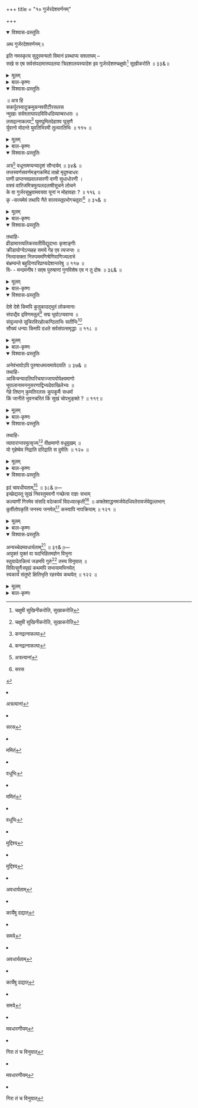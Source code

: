 +++
title = "१० गुर्जरदेशवर्णनम्"

+++

<details open><summary>विश्वास-प्रस्तुतिः</summary>

अथ गुर्जरदेशवर्णनम्॥

इति नमस्कृत्य सुदूरमन्यतो विमानं प्रस्थाप्य सश्लाघम् –   
सखे स एष सर्वसंपदामास्पदतया त्रिदशालयस्यादेश इव गुर्जरदेशश्चक्षुषोः[^142] सुखीकरोति ॥ ३३&॥

[^142]:
      चक्षुषी  सुखिनीकरोति,  सुखाकरोति
</details>

<details><summary>मूलम्</summary>

अथ गुर्जरदेशवर्णनम्॥

इति नमस्कृत्य सुदूरमन्यतो विमानं प्रस्थाप्य सश्लाघम् –   
सखे स एष सर्वसंपदामास्पदतया त्रिदशालयस्यादेश इव गुर्जरदेशश्चक्षुषोः[^142] सुखीकरोति ॥ ३३&॥

[^142]:
      चक्षुषी  सुखिनीकरोति,  सुखाकरोति
</details>

<details><summary>बाल-कृष्णः</summary>

अथ गुर्जरदेशवर्णनप्रस्तावमाह - इतीति । इत्येवमुक्त्वा नमस्कृत्य जगन्नाथमित्यर्थः । सुदूरं तत्क्षेत्रादतिदूरं अन्यतोऽन्यत्र स्थले विमानं प्रस्थाप्य सश्लाघं प्राहेति ।

सख इति । हे सखे, सः य एतावत्कालपर्यन्तं केवलं श्रुतः स इत्यर्थः । एषः प्रत्यक्षतया दृश्यमानः, सर्वसंपदामास्पदतया स्थानतया त्रिदशालयस्य स्वर्गस्यादेशः आदिश्यते प्रतिनिधितया निर्दिश्यते तथा, प्रतिमारूप इवेत्यर्थः । गुर्जरदेशः चक्षुषोः नेत्रयोः सुखीकरोति आनन्दमुत्पादयति ॥ ३३&  ॥
</details>

<details open><summary>विश्वास-प्रस्तुतिः</summary>

॥ अत्र हि   
सकर्पूरस्वादुक्रमुकनववीटीरसलस   
न्मुखाः सर्वश्लाघापदविविधदिव्याम्बरधराः ॥   
लसद्रत्नाकल्पा[^143] घुमघुमितदेहाश्व घुसृणै   
र्युवानो मोदन्ते युवतिभिरमी तुल्यरतिभिः ॥ ११५ ॥

[^143]:
     कनद्रत्नाकल्पा
</details>

<details><summary>मूलम्</summary>

॥ अत्र हि   
सकर्पूरस्वादुक्रमुकनववीटीरसलस   
न्मुखाः सर्वश्लाघापदविविधदिव्याम्बरधराः ॥   
लसद्रत्नाकल्पा[^143] घुमघुमितदेहाश्व घुसृणै   
र्युवानो मोदन्ते युवतिभिरमी तुल्यरतिभिः ॥ ११५ ॥

[^143]:
     कनद्रत्नाकल्पा
</details>

<details><summary>बाल-कृष्णः</summary>

तदेवाह — सकर्पूरेति । अत्र हीत्यनुषञ्जनीयम् । अस्मिन्देशे इति तदर्थः । कर्पूरेण सहिता युक्ता सकर्पूरा सा च स्वादुक्रमुका मधुरपूगीफलसहिता । "घोण्टा तु पूगः क्रमुकः” इत्यमरः । सा चासौ नवा वीटी ताम्बूलपट्टिका च तस्याः रसेन  रक्तवर्णद्रवेण "रागे द्रवे रसः" इत्यमरः । लसन्ति शोभमानानि मुखानि येषां ते, तथा सर्वेषां जनानां या श्लाघा प्रशंसा तस्याः पदानि पात्रभूतानि विविधान्यनेकप्रकाराणि च दिव्यानि च यान्यम्बराणि वस्त्राणि तेषां । " अम्बरं व्योम्नि वाससि " इत्यमरः । धराः धारकाः । लसन्तः रत्नानां मणीनां आकल्पाः भूषणानि येषां तथाभूताः । घुसृणैः कुङ्कुमैः- " अथ कुङ्कुमम् । काश्मीरजन्माग्निशिखं वरं " इत्यमरटीकायां व्याख्यासुधायां "वरं तु घुसृणे किंचिदिष्टे" इति हैमः । घुमघुमिताः सुवासयुक्ता देहा येषां तथाभूताच अमी युवानः तरुणाः, तुल्या समाना रतिरनुरागो यासां ताभिः युवतिभिः तरुणस्त्रीभिः सह मोदन्ते रतिसुखानन्दमनुभवन्तीत्यर्थः ॥ ११५ ॥

</details>

<details open><summary>विश्वास-प्रस्तुतिः</summary>

अत्र[^144] वधूनामप्यन्यादृशं सौन्दर्यम् ॥ ३४& ॥   
तप्तस्वर्णसवर्णमङ्गकमिदं ताम्रो मृदुश्चाधरः   
पाणी प्राप्तनवप्रवालसरणी वाणी सुधाधोरणी ।   
वक्त्रं वारिजमित्रमुत्पलदलश्रीसूचने लोचने   
के वा गुर्जरसुभ्रुवामवयवा यूनां न मोहावहाः ? ॥ ११६ ॥   
कृ -सत्यमेवं तथापि नैते सारवस्तूपभोगचतुराः[^145] ॥ ३५& ॥

[^144]:
      अत्रत्यानां 


[^145]:
       सरस</details>

<details><summary>मूलम्</summary>

अत्र[^144] वधूनामप्यन्यादृशं सौन्दर्यम् ॥ ३४& ॥   
तप्तस्वर्णसवर्णमङ्गकमिदं ताम्रो मृदुश्चाधरः   
पाणी प्राप्तनवप्रवालसरणी वाणी सुधाधोरणी ।   
वक्त्रं वारिजमित्रमुत्पलदलश्रीसूचने लोचने   
के वा गुर्जरसुभ्रुवामवयवा यूनां न मोहावहाः ? ॥ ११६ ॥   
कृ -सत्यमेवं तथापि नैते सारवस्तूपभोगचतुराः[^145] ॥ ३५& ॥

[^144]:
      अत्रत्यानां 


[^145]:
       सरस



</details>


<details><summary>बाल-कृष्णः</summary>

अत्रेति । अत्र देशे वधूनां स्त्रीणां "वधूर्जाया स्नुषा- नार्योः स्पृक्का - सारिवयोरपि " हति हैमः । अपि सौन्दर्यं अन्यादृशं भिन्नप्रकारकम्, इतर विलक्षणमित्यर्थः ॥ ३४& ॥

तदेव प्रतिपादयति- तप्तेति । इदं इदानीं दृश्यमानं, एतत् सर्वत्र लिङ्गवचनमनुसृत्यानुषञ्जनीयम् । गुर्जरसुभ्रुवां गुर्जर देशीयस्त्रीणां, अङ्गं शरीरमेवाङ्गकं स्वार्थे कः । तप्तं पुटपाकेन शोधितं च तत् स्वर्ण सुवर्णे च तेन सवर्ण सदृशम् । अधरः अधरोष्ठश्च ताम्रो रक्तवर्णः मृदुश्च कोमलोऽपि । पाणी हस्तौ प्राप्ता नवानां नूतनानां पल्लवानां सरणिः पद्धतिर्ययोस्तथाभूतौ । नूतनपल्लवसदृशौ सुकुमारावित्यर्थः । वाणी सुधाधोरणी अमृतस्रवा अतिमधुरेत्यर्थः । वक्त्रं मुखं च वारिजमित्रं कमलसमानमित्यर्थः । लोचने नेत्रे च उत्पलस्य कमलस्य यद्दलं पत्रं तस्य श्रियः शोभायाः सूचने सूचके । नेत्रदर्शनेन कमलपत्रस्मरणं भवतीति भावः । एवं गुर्जरसुभ्रुवां के वा अवयवाः यूनां तरुणानां मोहावहाः मोहसंपादकाः न भवन्ति ? अपि तु सर्वेऽपि भवन्तीति ॥ ११६॥

सत्यमिति । एवं त्वत्कथितप्रकारं सत्यं, तथापि एते अत्रत्यपुरुषाः सारवस्तूनां श्रेष्ठवस्तूनां उपभोगे चतुराः निपुणाः न भवन्ति ॥ ३५&  ॥
</details>


<details open><summary>विश्वास-प्रस्तुतिः</summary>

तथाहि-   
व्रीडामारव्यतिकरवतीर्विद्युदाभाः कृशाङ्गीः   
क्रीडायोग्येऽप्यहह समये गेह एव त्यजन्तः ॥   
नित्यासक्ता निरुपममणिश्रेणिवाणिज्यलाभे   
बंभ्रम्यन्ते बहुदिनपरिप्राप्यदेशान्तरेषु ॥ ११७ ॥   
वि॰ - मन्दमनीष ! सएष पुरुषाणां गुणविशेष एव न तु दोषः ॥ ३६& ॥
</details>

<details><summary>मूलम्</summary>

तथाहि-   
व्रीडामारव्यतिकरवतीर्विद्युदाभाः कृशाङ्गीः   
क्रीडायोग्येऽप्यहह समये गेह एव त्यजन्तः ॥   
नित्यासक्ता निरुपममणिश्रेणिवाणिज्यलाभे   
बंभ्रम्यन्ते बहुदिनपरिप्राप्यदेशान्तरेषु ॥ ११७ ॥   
वि॰ - मन्दमनीष ! सएष पुरुषाणां गुणविशेष एव न तु दोषः ॥ ३६& ॥
</details>

<details><summary>बाल-कृष्णः</summary>

तथाहि । अनैपुण्यमेवोपपादयामि शृण्वित्याह-व्रीडामारेति । एते इत्यनुषञ्जनीयम् । निरुपमानां बहुमूल्यानां मणीनां श्रेणिभी राशिभिर्यद्वाणिज्यं क्रयविक्रयादिव्यापारः तस्माद्यो लाभो मूलाधिकद्रव्यप्राप्तिः तस्मिन् नित्यासक्ताः सततमासक्ताः सन्तः, व्रीडा लज्जा च मारो मदनश्च " मदनो मन्मथो मारः" इत्यमरः । तयोः यः व्यतिकरः मिश्रीभवनं, सः अस्ति यासां ताः, न केवलं कामाकुलाः न केवलं लज्जायुक्ताश्चेति भावः । अनेन तासां कुलीनत्वं सूचितम् । विद्युदिव आभा कान्तिः यासां ताः न तु कुरूपाः कृष्णवर्णाश्च । एतादृशाः कृशाङ्गीः स्त्रियः क्रीडायोग्ये मदनकेलिसमुचितेऽपि समये काले तारुण्यावस्थायामित्यर्थः । अहह इति खेदे ।" अहहेत्यद्भुते खेदे" इत्यमरः । गेहे गृहे एव त्यजन्तः सन्तः, बहुभिः न तु त्रिचतुरैः दिनैः परिप्राप्येषु गन्तव्येषु देशान्तरेषु बंभ्रम्यन्ते पुनः पुनः भृशं वा संचरन्ति । भ्रमु अनवस्थाने ' इत्यस्य यङ्-अन्तस्य लटि रूपम् " सन्यङोः " इति द्वित्वम् नुगतोऽनुनासिकान्तस्य " इत्यभ्यासस्य नुगागमश्च ॥ ११७ ॥

मन्देति । मन्दमनीष मन्दबुद्धे, सः व्यापारार्थं देशान्तरपरिभ्रमणादिरूपः एष पुरुषाणां गुणविशेषः गुणाधिक्यमेव न तु दोषः ॥३६& ॥
</details>

<details open><summary>विश्वास-प्रस्तुतिः</summary>

देशे देशे किमपि कुतुकादद्भुतं लोकमानाः   
संपाद्यैव द्रविणमतुलं[^146] सद्म भूयोऽप्यवाप्य ॥   
संयुज्यन्ते सुचिरविरहोत्कण्ठिताभिः सतीभिः[^147]   
सौख्यं धन्याः किमपि दधते सर्वसंपत्समृद्धाः ॥ ११८ ॥

[^146]:
     ममितं


[^147]:
     वधूभिः
</details>

<details><summary>मूलम्</summary>

देशे देशे किमपि कुतुकादद्भुतं लोकमानाः   
संपाद्यैव द्रविणमतुलं[^146] सद्म भूयोऽप्यवाप्य ॥   
संयुज्यन्ते सुचिरविरहोत्कण्ठिताभिः सतीभिः[^147]   
सौख्यं धन्याः किमपि दधते सर्वसंपत्समृद्धाः ॥ ११८ ॥

[^146]:
     ममितं


[^147]:
     वधूभिः
</details>

<details><summary>बाल-कृष्णः</summary>

गुणत्वमेवोपपादयति-देशे देशे इति । एते देशे देशे किमपि मनोहरं अद्भुतमाश्चर्यकारकं च वस्तु कुतुकात्कौतुकात् "कौतुकं च कुतुकं च कुतूहलम्" इत्यमरः । लोकमानाः पश्यन्तः सन्तः, एवं अमितं न तु अल्पं द्रविणं द्रव्यं संपाद्य, भूयः पुनरपि सद्म गृहं अवाप्य, प्राप्य, सर्वसंपत्समृद्धाः सकलोपभोग्यवस्तुसमृद्धियुक्ताः सन्तः सतीभिः पातिव्रत्ययुक्ताभिः न तु स्वैरिणीभिः अत एव सुचिरं चिरकालपर्यन्तं यो विरहः स्वप्रियवियोगः तेन उत्कण्ठिताभिः 'कदास्माकं पतिभिः सह संगमो भवेत् 'इतीच्छावतीभिः सह संयुज्यन्ते संगमं कुर्वन्ति । अत एव ते धन्याः सन्तः किमप्यनिर्वाच्यं सौख्यं दधते धारयन्ति । 'डुधाञ् धारण-पोषणयोः' इत्यस्यात्मनेपदे प्रथमपुरुषबहुवचनम् । अयं भावः - यथा तावत्कश्चिदपि पान्थो मार्गेण गच्छन् सूर्यातपसंतप्तश्च वृक्षच्छायायां यत्सुखमनुभवति न तदन्येन केनाप्यनुभवितुं शक्यते, तथैव यत्प्रथमं दुःखमनुभूय पश्चात् सुखं प्राप्नोति तदेवाधिकसंतोषास्पदम् । तदुक्तम् विक्रमोर्वशीये महाकविना कालिदासेन - " यदेवोपनतं दुःखात्सुखं तद्रसवत्तरम् । निर्वाणाय तरुच्छाया तप्तस्य हि विशेषतः " इति ॥ ११८ ॥
</details>

<details open><summary>विश्वास-प्रस्तुतिः</summary>

अनेवंभावोऽपि पुरुषाधमत्वमावेदयति ॥ ३७& ॥   
तथाहि-   
आकिंचन्यादतिपरिचयाज्जाययोपेक्ष्यमाणो   
भूपालानामननुसरणाद्विभ्यदेवाखिलेभ्यः ॥   
गेहे तिष्ठन् कुमतिरलसः कूपकूर्मैः सधर्मा   
किं जानीते भुवनचरितं किं सुखं चोपभुङ्क्ते ? ॥ ११९॥
</details>

<details><summary>मूलम्</summary>

अनेवंभावोऽपि पुरुषाधमत्वमावेदयति ॥ ३७& ॥   
तथाहि-   
आकिंचन्यादतिपरिचयाज्जाययोपेक्ष्यमाणो   
भूपालानामननुसरणाद्विभ्यदेवाखिलेभ्यः ॥   
गेहे तिष्ठन् कुमतिरलसः कूपकूर्मैः सधर्मा   
किं जानीते भुवनचरितं किं सुखं चोपभुङ्क्ते ? ॥ ११९॥
</details>

<details><summary>बाल-कृष्णः</summary>

व्यतिरेकमाह-अनेवंभाव इति । एवं देशान्तरसंचारादिप्रकारेण भावः खभावः “भावः सत्ता - खभावाभिप्राय चेष्टात्मजन्मसु" इत्यमरः । द्रव्यार्जनादिरूपः न भवतीत्यनेवंभावः अर्थात्संततं गृह एव संवास इत्यर्थः । पुरुषाधमत्वं आवेदयति संपादयति ॥ ३७& ॥

तथाहि तदेव वक्ष्यामीति भावः ।

आकिंचन्यादिति । यः कुमतिः कुबुद्धिः अलसः मन्दश्च अत एव गेहे गृहे तिष्ठन् संश्च कूपे वाप्यां ये कूर्माः कमठाः तैः समानः तुल्यः धर्मः कुत्रापि बहिर- गमनादिरूपः स्वभावः “धर्माः पुण्य-यम- न्याय-स्वभावाचार सोमपाः" इत्यमरः । यस्य सः “धर्मादनिच् केवलात् " इति समासान्तो ऽनिच् प्रत्ययः । अत एव नास्ति किंचन द्रव्यादिकं यस्य तस्य अकिंचनस्य दरिद्रस्य भावः आकिंचन्यं तस्मात् संतत - गृहसंवासात् अतिपरिचयाच्च जायया स्त्रिया उपेक्ष्यमाणः, किंच भूपालानां राज्ञां अन- नुसरणात् संनिधगमनाभावाच्च, अखिलेभ्यो महाजनेभ्यः बिभ्यदेव भीतिं कुर्वन्नेव बिभेतेः शतरि रूपम् । अभ्यस्तत्वान्नुमभावः । एतादृशः पुरुषः भुवनचरितं विविध- चमत्कार निरीक्षणादिरूपं जानीते किम् ? तत एव च सुखं च सुखमपि उपभुङ्क्ते किम् ? अपि तु किमपि नैव जानाति, सुखमपि नैव भुङ्क्ते इत्यर्थः ॥ ११९ ॥
</details>

<details open><summary>विश्वास-प्रस्तुतिः</summary>

तथाहि-   
व्यापारान्तरमुत्सृज्य[^148] वीक्षमाणो वधूमुखम् ॥   
यो गृहेष्वेव निद्राति दरिद्राति स दुर्मतिः ॥ १२० ॥

[^148]:
     मुद्दिश्य
</details>

<details><summary>मूलम्</summary>

तथाहि-   
व्यापारान्तरमुत्सृज्य[^148] वीक्षमाणो वधूमुखम् ॥   
यो गृहेष्वेव निद्राति दरिद्राति स दुर्मतिः ॥ १२० ॥

[^148]:
     मुद्दिश्य
</details>

<details><summary>बाल-कृष्णः</summary>

तथाहि तदेव वक्ष्यामीति भावः ।

व्यापारेति । व्यापारान्तरं द्रव्यसंपादनार्थमन्यदेशगमनादिरूपमन्यव्यापारं, उत्सृज्य त्यक्त्वा यः दुर्मतिर्दुर्बुद्धिः पुरुषः, वध्वाः स्त्रियाः मुखं वीक्षमाणः अवलोकयन् सन्, गृहेष्वेव निद्राति निद्रित इव स्तब्धरूपतया तिष्ठति, स पुरुषः दरिद्राति दारिद्र्ययुक्तो भवतीत्यर्थः ॥ १२० ॥
</details>

<details open><summary>विश्वास-प्रस्तुतिः</summary>

इदं चावधीयताम्[^149] ॥ ३८&॥—   
इच्छेद्यस्तु सुखं निवस्तुमवनौ गच्छेत्स राज्ञः सभाम्   
कल्याणीं गिरमेव संसदि वदेत्कार्यं विदध्यात्कृती[^150] ॥ अक्लेशाद्धनमर्जयेदधिपतेरावर्जयेद्वल्लभान्   
कुर्वीतोपकृतिं जनस्य जनयेत्[^151] कस्यापि नापक्रियाम् ॥ १२१ ॥

[^149]:
     अवधार्यताम् 


[^150]:
     कार्येषु दद्यात्


[^151]:
     समये
</details>

<details><summary>मूलम्</summary>

इदं चावधीयताम्[^149] ॥ ३८&॥—   
इच्छेद्यस्तु सुखं निवस्तुमवनौ गच्छेत्स राज्ञः सभाम्   
कल्याणीं गिरमेव संसदि वदेत्कार्यं विदध्यात्कृती[^150] ॥ अक्लेशाद्धनमर्जयेदधिपतेरावर्जयेद्वल्लभान्   
कुर्वीतोपकृतिं जनस्य जनयेत्[^151] कस्यापि नापक्रियाम् ॥ १२१ ॥

[^149]:
     अवधार्यताम् 


[^150]:
     कार्येषु दद्यात्


[^151]:
     समये
</details>

<details><summary>बाल-कृष्णः</summary>

इदमिति । इदं च वक्ष्यमाणमप्यवधीयताम् सावधानतया श्रूयतामित्यर्थः ॥३८&॥

इच्छेदिति । यस्तु यश्च पुरुषः अवनौ पृथिव्यां सुखं यथा स्यात् तथा निवस्तुं वासं कर्तुं इच्छेत्, सः कृती धन्यः पुरुषः राज्ञः सभां गच्छेत्, तत्र संसदि सभायां च कल्याणीं सभास्थित सर्वजन सुखकरीमेव, अथवा सकलजनरुच्युत्पादिकामेव गिरं वाणीं वदेत् उच्चारयेत् । एवं कार्यं स्वकीयं धनसंपादनरूपं विदध्यात् साधयेत् । कार्यचिकीर्षुणा जनेन न तावत्कुत्रापि कटुभाषणादिकं कर्तव्यं, तस्य च कार्यहानिकरत्वादिति भावः । एवंरीत्या अक्लेशात् राजपुरुषधर्षणादिरूपक्लेशं विनैव धनमर्जयेत् संपादयेत् । किंच धनार्जने सत्यपि अधिपते राज्ञः वल्लभान् प्रियान् पुरुषान् आवर्जयेत् संतोषयेत्, न तु तुच्छबुद्ध्या तिरस्कुर्यात् । अपरं च उपकृतिमुपकारमेव कुर्यात्, कस्यापि शत्रुमित्रोदासीनाद्यन्यतरस्य जनस्य, अपक्रियामपकारं न जनयेत् नोत्पादयेत् ॥ १२१ ॥
</details>

<details open><summary>विश्वास-प्रस्तुतिः</summary>

अन्यच्चेदमवधार्यताम्[^152] ॥ ३९&॥—   
अयुक्तं युक्तं वा यदभिहितमज्ञेन विभुना   
स्तुयादेतन्नित्यं जडमपि गुरुं[^153] तस्य विनुयात् ॥   
विवित्सुर्नैःस्पृह्यं कथमपि सभायामभिनयेत्   
स्वकार्यं संतुष्टे क्षितिभृति रहस्येव कथयेत् ॥ १२२ ॥

[^152]:
     मवधारणीयम्


[^153]:
     गिरा तं च विनुयात्
</details>

<details><summary>मूलम्</summary>

अन्यच्चेदमवधार्यताम्[^152] ॥ ३९&॥—   
अयुक्तं युक्तं वा यदभिहितमज्ञेन विभुना   
स्तुयादेतन्नित्यं जडमपि गुरुं[^153] तस्य विनुयात् ॥   
विवित्सुर्नैःस्पृह्यं कथमपि सभायामभिनयेत्   
स्वकार्यं संतुष्टे क्षितिभृति रहस्येव कथयेत् ॥ १२२ ॥

[^152]:
     मवधारणीयम्


[^153]:
     गिरा तं च विनुयात्
</details>

<details><summary>बाल-कृष्णः</summary>

अन्यदिति । अन्यच्चान्यदपि इदं वक्ष्यमाणमवधार्यतां निश्चीयताम् ॥ ३९& ॥ अयुक्तमिति । अज्ञेन बाह्यव्यवहारानभिज्ञेन संपत्त्युन्मत्तेन वा, विभुना राज्ञा अयुक्तं देशकालाद्यनुचितं, वाथवा युक्तं समयानुरूपं यदभिहितमुच्चारितं स्यात्, तदेतत् नित्यं संततं स्तुयात् प्रशंसेत् । किंच तस्य राज्ञः जडं बुद्धिहीनमपि गुरुं पुरोहितं विनुयात् स्तुयात्, तद्द्वारेणैव कार्यसाधनसंभवात् । किंच विवित्सुः स्वविषये अनुकूलप्रतिकूलादिरूपमभिप्रायं वेत्तुमिच्छुः सन् 'विद ज्ञाने' इत्यस्य सन्नन्तस्य रूपम् “सनाशंस-" इत्यादिना उप्रत्ययः । सभायां कथमपि निःस्पृहस्य भावो नैःस्पृह्यं निरभिलाषभावं अभिनयेत् प्रकटयेत् । स्वकार्ये च क्षितिभृति राज्ञि संतुष्टे सति रहस्येव एकान्ते एव कथयेत् । कदाचित् राज्ञा प्रत्यादिष्टेऽपि स्वावमानस्य गोप्यत्वादिति भावः । एतच्छ्लोकद्वयं प्रकृतवर्णनस्यासंगतमिति भाति । किंच सन्नीति- प्रतिकूलमपि । यतो राज्ञः सभायां नयानुसारिभाषणस्यैवाभिरूपैरुक्तत्वात् । यथाहुर्मन्वादयः-“सभा वा न प्रवेष्टव्या वक्तव्यं वा समञ्जसम् । अब्रुवन् विब्रुवन् वापि नरो भवति किल्बिषी” इति । तदनेन प्रत्युक्तमिव भवतीति मदभिप्रेतम् । अत्र युक्तायुक्तविचारणा तु सर्वथा सुधीभिरेव करणीया ॥ १२२ ॥
</details>



